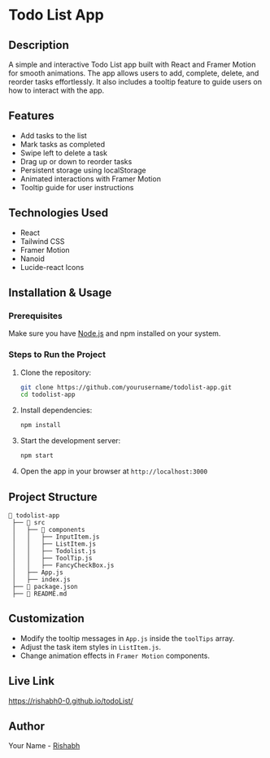 # Todo List App

## Description
A simple and interactive Todo List app built with React and Framer Motion for smooth animations. The app allows users to add, complete, delete, and reorder tasks effortlessly. It also includes a tooltip feature to guide users on how to interact with the app.

## Features
- Add tasks to the list
- Mark tasks as completed
- Swipe left to delete a task
- Drag up or down to reorder tasks
- Persistent storage using localStorage
- Animated interactions with Framer Motion
- Tooltip guide for user instructions

## Technologies Used
- React
- Tailwind CSS
- Framer Motion
- Nanoid
- Lucide-react Icons

## Installation & Usage

### Prerequisites
Make sure you have [Node.js](https://nodejs.org/) and npm installed on your system.

### Steps to Run the Project
1. Clone the repository:
   ```sh
   git clone https://github.com/yourusername/todolist-app.git
   cd todolist-app
   ```
2. Install dependencies:
   ```sh
   npm install
   ```
3. Start the development server:
   ```sh
   npm start
   ```
4. Open the app in your browser at `http://localhost:3000`

## Project Structure
```
📂 todolist-app
 ├── 📂 src
 │   ├── 📂 components
 │   │   ├── InputItem.js
 │   │   ├── ListItem.js
 │   │   ├── Todolist.js
 │   │   ├── ToolTip.js
 │   │   ├── FancyCheckBox.js
 │   ├── App.js
 │   ├── index.js
 ├── 📄 package.json
 ├── 📄 README.md
```

## Customization
- Modify the tooltip messages in `App.js` inside the `toolTips` array.
- Adjust the task item styles in `ListItem.js`.
- Change animation effects in `Framer Motion` components.

## Live Link
https://rishabh0-0.github.io/todoList/


## Author
Your Name - [Rishabh](https://github.com/Rishabh0-0)

